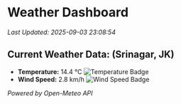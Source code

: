 
# Weather Dashboard

_Last Updated: 2025-09-03 23:08:54_

## Current Weather Data: (Srinagar, JK)
- **Temperature:** 14.4 °C ![Temperature Badge](https://img.shields.io/badge/Temperature-Low%20Temp-blue)
- **Wind Speed:** 2.8 km/h ![Wind Speed Badge](https://img.shields.io/badge/Wind%20Speed-Light%20Wind-blue)

*Powered by Open-Meteo API*
